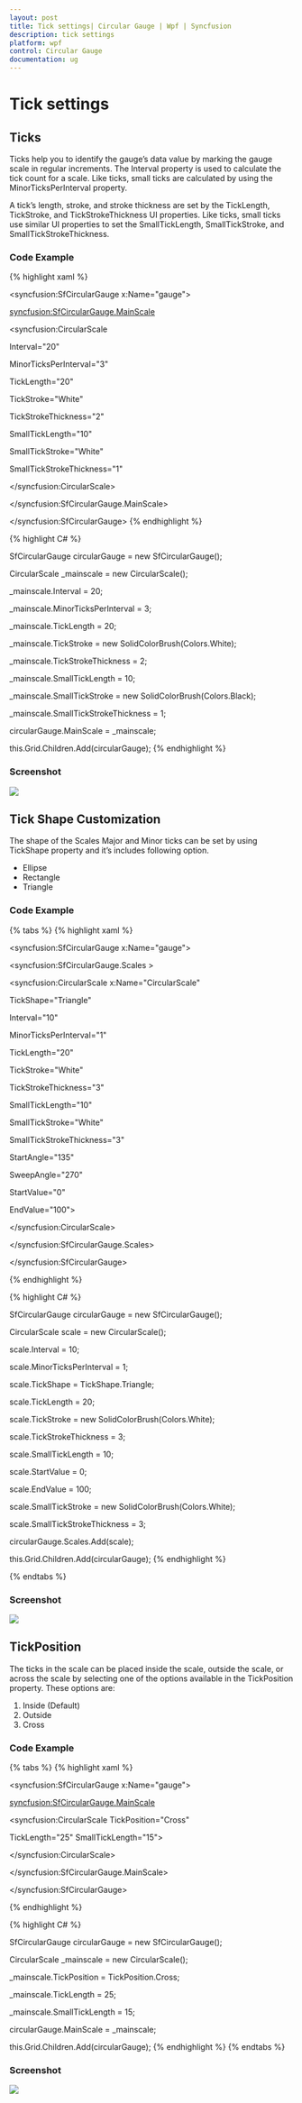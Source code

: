```yaml
---
layout: post
title: Tick settings| Circular Gauge | Wpf | Syncfusion
description: tick settings
platform: wpf
control: Circular Gauge
documentation: ug
---
```


# Tick settings

## Ticks

Ticks help you to identify the gauge’s data value by marking the gauge scale in regular increments. The Interval property is used to calculate the tick count for a scale. Like ticks, small ticks are calculated by using the MinorTicksPerInterval property.

A tick’s length, stroke, and stroke thickness are set by the TickLength, TickStroke, and TickStrokeThickness UI properties. Like ticks, small ticks use similar UI properties to set the SmallTickLength, SmallTickStroke, and SmallTickStrokeThickness.

### Code Example

{% highlight xaml %}



<syncfusion:SfCircularGauge x:Name="gauge">

<syncfusion:SfCircularGauge.MainScale>

<syncfusion:CircularScale 

Interval="20" 

MinorTicksPerInterval="3"

TickLength="20"

TickStroke="White"  

TickStrokeThickness="2" 

SmallTickLength="10"

SmallTickStroke="White"

SmallTickStrokeThickness="1" 

>

</syncfusion:CircularScale>

</syncfusion:SfCircularGauge.MainScale>

</syncfusion:SfCircularGauge>
{% endhighlight %}

{% highlight C# %}





SfCircularGauge circularGauge = new SfCircularGauge();

CircularScale _mainscale = new CircularScale();

_mainscale.Interval = 20;

_mainscale.MinorTicksPerInterval = 3;

_mainscale.TickLength = 20;

_mainscale.TickStroke = new SolidColorBrush(Colors.White);

_mainscale.TickStrokeThickness = 2;

_mainscale.SmallTickLength = 10;

_mainscale.SmallTickStroke = new SolidColorBrush(Colors.Black);

_mainscale.SmallTickStrokeThickness = 1;

circularGauge.MainScale = _mainscale;

this.Grid.Children.Add(circularGauge);
{% endhighlight %}


### Screenshot

![](Tick-settings_images/Tick-settings_img1.png)



## Tick Shape Customization

The shape of the Scales Major and Minor ticks can be set by using TickShape property and it’s includes following option.

* Ellipse
* Rectangle
* Triangle



### Code Example

{% tabs %}
{% highlight xaml %}





<syncfusion:SfCircularGauge  x:Name="gauge">

<syncfusion:SfCircularGauge.Scales >

<syncfusion:CircularScale  x:Name="CircularScale" 

TickShape="Triangle"

Interval="10" 

MinorTicksPerInterval="1"

TickLength="20"

TickStroke="White"  

TickStrokeThickness="3" 

SmallTickLength="10"

SmallTickStroke="White"

SmallTickStrokeThickness="3" 

StartAngle="135" 

SweepAngle="270" 

StartValue="0"

EndValue="100">

</syncfusion:CircularScale>

</syncfusion:SfCircularGauge.Scales>

</syncfusion:SfCircularGauge>

{% endhighlight %}


{% highlight C# %}



SfCircularGauge circularGauge = new SfCircularGauge();

CircularScale scale = new CircularScale();

scale.Interval = 10;

scale.MinorTicksPerInterval = 1;

scale.TickShape = TickShape.Triangle;

scale.TickLength = 20;

scale.TickStroke = new SolidColorBrush(Colors.White);

scale.TickStrokeThickness = 3;

scale.SmallTickLength = 10;

scale.StartValue = 0;

scale.EndValue = 100;

scale.SmallTickStroke = new SolidColorBrush(Colors.White);

scale.SmallTickStrokeThickness = 3;

circularGauge.Scales.Add(scale);

this.Grid.Children.Add(circularGauge);
{% endhighlight %}

{% endtabs %}


### Screenshot

![](Tick-settings_images/Tick-settings_img2.png)




## TickPosition

The ticks in the scale can be placed inside the scale, outside the scale, or across the scale by selecting one of the options available in the TickPosition property. These options are:

1. Inside (Default)
2. Outside
3. Cross



### Code Example

{% tabs %}
{% highlight xaml %}



<syncfusion:SfCircularGauge x:Name="gauge">

<syncfusion:SfCircularGauge.MainScale>

<syncfusion:CircularScale TickPosition="Cross"

TickLength="25" SmallTickLength="15">

</syncfusion:CircularScale>

</syncfusion:SfCircularGauge.MainScale>

</syncfusion:SfCircularGauge>

{% endhighlight %}


{% highlight C# %}



SfCircularGauge circularGauge = new SfCircularGauge();

CircularScale _mainscale = new CircularScale();

_mainscale.TickPosition = TickPosition.Cross;

_mainscale.TickLength = 25;

_mainscale.SmallTickLength = 15;

circularGauge.MainScale = _mainscale;

this.Grid.Children.Add(circularGauge);
{% endhighlight %}
{% endtabs %}



### Screenshot

![](Tick-settings_images/Tick-settings_img3.png)



